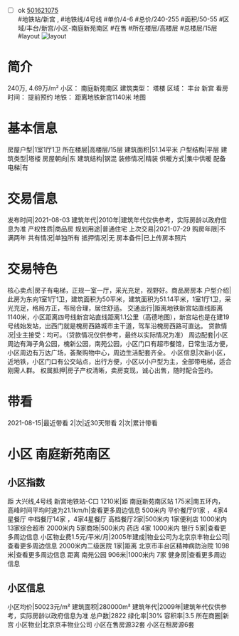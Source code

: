- [ ] ok [501621075](https://bj.5i5j.com/ershoufang/501621075.html)  
 #地铁站/新宫 ,  #地铁线/4号线
#单价/4-6 #总价/240-255 #面积/50-55   #区域/丰台/新宫/小区-南庭新苑南区 #在售 #所在楼层/高楼层 #总楼层/15层 #layout 
![layout](http://image2a.5i5j.com/bdir/layout/c486f5f3e87240b5a10b407a18eebf52.jpg_P5.jpg) 
# 简介 
 240万,  4.69万/m² 
小区： 南庭新苑南区
建筑类型： 塔楼
区域： 丰台 新宫
看房时间： 提前预约
地铁： 距离地铁新宫1140米 地图
# 基本信息 
 房屋户型|1室1厅1卫
所在楼层|高楼层/15层
建筑面积|51.14平米
户型结构|平层
建筑类型|塔楼
房屋朝向|东
建筑结构|钢混
装修情况|精装
供暖方式|集中供暖
配备电梯|有
# 交易信息 
 发布时间|2021-08-03
建筑年代|2010年|建筑年代仅供参考，实际房龄以政府信息为准
产权性质|商品房
规划用途|普通住宅
上次交易|2021-07-29
购房年限|不满两年
共有情况|单独所有
抵押情况|无
房本备件|已上传房本照片
# 交易特色 
 核心卖点|房子有电梯，正规一室一厅，采光充足，视野好。商品房房本
户型介绍|此房为东向1室1厅1卫，建筑面积为50平米，建筑面积为51.14平米，1室1厅1卫，采光充足，格局方正，布局合理，居住舒适。
交通出行|距离地铁新宫站直线距离1140米，小区距离四号线新宫站直线距离1.1公里（高德地图），新宫站也是在建19号线始发站，出西门就是槐房西路城市主干道，驾车沿槐房西路可直达。
贷款情况|业主接受：均可。（贷款情况仅供参考，最终以实际情况为准）
周边配套|小区周边有海子角公园，槐新公园，南苑公园，小区门口有超市餐馆，日常生活方便，小区周边有万达广场，荟聚购物中心，周边生活配套齐全。
小区信息|次新小区，近地铁，小区门口有公交站点，出行方便，小区以小户型为主，全部带电梯，适合刚需人群。
权属抵押|房子产权清晰，卖房变现，诚心出售，随时配合签约。
# 带看 
 2021-08-15|最近带看	 2|次|近30天带看	 2|次|累计带看
# 小区 南庭新苑南区
## 小区指数 
 距 大兴线,4号线 新宫地铁站-C口 1210米|距 南庭新苑南区站 175米|南五环内， 高峰时间平均时速为21.1km/h|查看更多周边信息
500米内 平价餐厅91家 ，4家4星餐厅
中档餐厅14家 ，4家4星餐厅
高档餐厅2家|500米内 1家便利店
1000米内 13家综合超市
2000米内 5家商场|500米内 药店 4家
1000米内 银行 5家|查看更多周边信息
小区物业费1.5元/平米/月|2005年建成|物业公司为北京京丰物业公司|查看更多周边信息
2000米内二级医院 1家|距离 北京市丰台区精神病防治院  1098米|查看更多周边信息
距离 南苑公园 906米|1000米内 7家 健身房|查看更多周边信息
## 小区信息 
 小区均价|50023元/m²
建筑面积|280000m²
建筑年代|2009年|建筑年代仅供参考，实际房龄以政府信息为准
总户数|2822
绿化率|30%
容积率|3.5
所在商圈|新宫
小区物业|北京京丰物业公司
小区在售房源32套
小区在租房源6套

